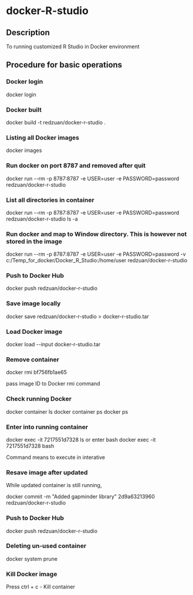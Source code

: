 # docker-R-studio

## Description

To running customized R Studio in Docker environment

## Procedure for basic operations

### Docker login
docker login


### Docker built

docker build -t redzuan/docker-r-studio .


### Listing all Docker images
docker images



### Run docker on port 8787 and removed after quit

docker run --rm -p 8787:8787 -e USER=user -e PASSWORD=password redzuan/docker-r-studio



### List all directories in container

docker run --rm -p 8787:8787 -e USER=user -e PASSWORD=password redzuan/docker-r-studio ls -a


### Run docker and map to Window directory. This is however not stored in the image

docker run --rm -p 8787:8787 -e USER=user -e PASSWORD=password -v c:/Temp_for_docker/Docker_R_Studio:/home/user redzuan/docker-r-studio


### Push to Docker Hub
docker push redzuan/docker-r-studio


### Save image locally

docker save redzuan/docker-r-studio > docker-r-studio.tar


### Load Docker image

docker load --input docker-r-studio.tar


### Remove container

docker rmi bf756fb1ae65

pass image ID to Docker rmi command

### Check running Docker
docker container ls
docker container ps
docker ps


### Enter into running container
docker exec -it 7217551d7328 ls
or enter bash docker exec -it 7217551d7328 bash

Command means to execute in interative


### Resave image after updated

While updated container is still running,

docker commit -m "Added gapminder library" 2d9a63213960 redzuan/docker-r-studio


### Push to Docker Hub
docker push redzuan/docker-r-studio

### Deleting un-used container

docker system prune


### Kill Docker image
Press ctrl + c - Kill container